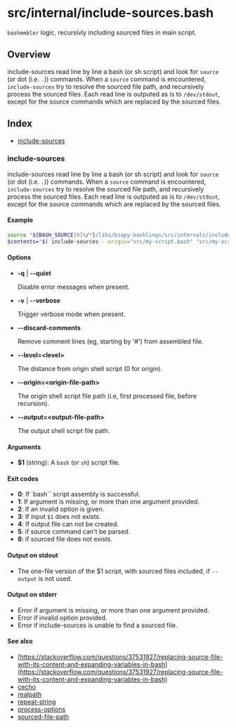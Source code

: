 # src/internal/include-sources.bash

`bashembler` logic, recursivly including sourced files in main script.

## Overview

include-sources read line by line a bash (or sh script) and look for
`source` (or dot (i.e. `.`)) commands. When a `source` command is
encountered, `include-sources` try to resolve the sourced file path, and
recursively process the sourced files. Each read line is outputed as is
to `/dev/stdout`, except for the source commands which are replaced by
the sourced files.

## Index

* [include-sources](#include-sources)

### include-sources

include-sources read line by line a bash (or sh script) and look for
`source` (or dot (i.e. `.`)) commands. When a `source` command is
encountered, `include-sources` try to resolve the sourced file path, and
recursively process the sourced files. Each read line is outputed as is
to `/dev/stdout`, except for the source commands which are replaced by
the sourced files.

#### Example

```bash
source "${BASH_SOURCE[0]%/*}/libs/biapy-bashlings/src/internals/include-sources.bash"
$contents="$( include-sources --origin="src/my-script.bash" "src/my-script.bash" )"
```

#### Options

* **-q** | **--quiet**

  Disable error messages when present.

* **-v** | **--verbose**

  Trigger verbose mode when present.

* **--discard-comments**

  Remove comment lines (eg, starting by '#') from assembled file.

* **--level=\<level\>**

  The distance from origin shell script (0 for origin).

* **--origin=\<origin-file-path\>**

  The origin shell script file path (i.e, first processed file, before recursion).

* **--output=\<output-file-path\>**

  The output shell script file path.

#### Arguments

* **$1** (string): A `bash` (or `sh`) script file.

#### Exit codes

* **0**: If `bash`` script assembly is successful.
* **1**: If argument is missing, or more than one argument provided.
* **2**: If an invalid option is given.
* **3**: If input `$1` does not exists.
* **4**: If output file can not be created.
* **5**: if source command can't be parsed.
* **6**: if sourced file does not exists.

#### Output on stdout

* The one-file version of the $1 script, with sourced files included, if `--output` is not used.

#### Output on stderr

* Error if argument is missing, or more than one argument provided.
* Error if invalid option provided.
* Error if include-sources is unable to find a sourced file.

#### See also

* [https://stackoverflow.com/questions/37531927/replacing-source-file-with-its-content-and-expanding-variables-in-bash](https://stackoverflow.com/questions/37531927/replacing-source-file-with-its-content-and-expanding-variables-in-bash)
* [cecho](https://github.com/biapy/biapy-bashlings/blob/main/doc/cecho.md)
* [realpath](https://github.com/biapy/biapy-bashlings/blob/main/doc/realpath.md)
* [repeat-string](https://github.com/biapy/biapy-bashlings/blob/main/doc/repeat-string.md)
* [process-options](https://github.com/biapy/biapy-bashlings/blob/main/doc/process-options.md)
* [sourced-file-path](./sourced-file-path.md#sourced-file-path)

